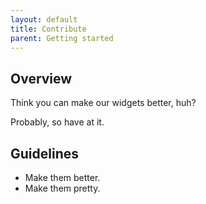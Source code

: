 ```yaml
---
layout: default
title: Contribute
parent: Getting started
---
```


## Overview

Think you can make our widgets better, huh? 

Probably, so have at it.

## Guidelines

 - Make them better.
 - Make them pretty.


